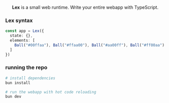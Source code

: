<div align="center" style="font:">

  __Lex__ is a small web runtime. Write your entire webapp with TypeScript.
</div>

### Lex syntax

```ts
const app = Lex({
  state: {},
  elements: [
    Ball("#00ffaa"), Ball("#ffaa00"), Ball("#aa00ff"), Ball("#ff00aa")
  ]
})
```

### running the repo

```bash
# install dependencies
bun install

# run the webapp with hot code reloading
bun dev
```
